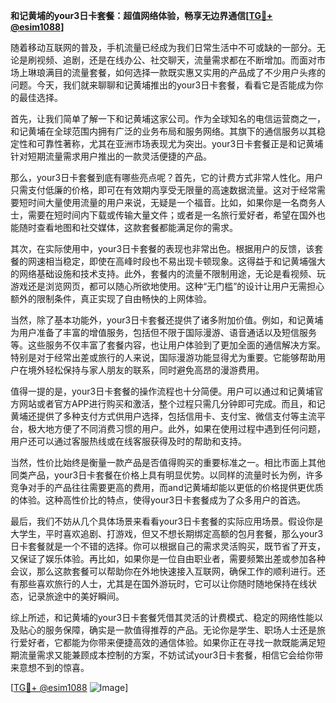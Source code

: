 **和记黄埔的your3日卡套餐：超值网络体验，畅享无边界通信[[TG💪+ @esim1088](https://t.me/s/esim1088)]**

随着移动互联网的普及，手机流量已经成为我们日常生活中不可或缺的一部分。无论是刷视频、追剧，还是在线办公、社交聊天，流量需求都在不断增加。而面对市场上琳琅满目的流量套餐，如何选择一款既实惠又实用的产品成了不少用户头疼的问题。今天，我们就来聊聊和记黄埔推出的your3日卡套餐，看看它是否能成为你的最佳选择。

首先，让我们简单了解一下和记黄埔这家公司。作为全球知名的电信运营商之一，和记黄埔在全球范围内拥有广泛的业务布局和服务网络。其旗下的通信服务以其稳定性和可靠性著称，尤其在亚洲市场表现尤为突出。your3日卡套餐正是和记黄埔针对短期流量需求用户推出的一款灵活便捷的产品。

那么，your3日卡套餐到底有哪些亮点呢？首先，它的计费方式非常人性化。用户只需支付低廉的价格，即可在有效期内享受无限量的高速数据流量。这对于经常需要短时间大量使用流量的用户来说，无疑是一个福音。比如，如果你是一名商务人士，需要在短时间内下载或传输大量文件；或者是一名旅行爱好者，希望在国外也能随时查看地图和社交媒体，这款套餐都能满足你的需求。

其次，在实际使用中，your3日卡套餐的表现也非常出色。根据用户的反馈，该套餐的网速相当稳定，即使在高峰时段也不易出现卡顿现象。这得益于和记黄埔强大的网络基础设施和技术支持。此外，套餐内的流量不限制用途，无论是看视频、玩游戏还是浏览网页，都可以随心所欲地使用。这种“无门槛”的设计让用户无需担心额外的限制条件，真正实现了自由畅快的上网体验。

当然，除了基本功能外，your3日卡套餐还提供了诸多附加价值。例如，和记黄埔为用户准备了丰富的增值服务，包括但不限于国际漫游、语音通话以及短信服务等。这些服务不仅丰富了套餐内容，也让用户体验到了更加全面的通信解决方案。特别是对于经常出差或旅行的人来说，国际漫游功能显得尤为重要。它能够帮助用户在境外轻松保持与家人朋友的联系，同时避免高昂的漫游费用。

值得一提的是，your3日卡套餐的操作流程也十分简便。用户可以通过和记黄埔官方网站或者官方APP进行购买和激活，整个过程只需几分钟即可完成。而且，和记黄埔还提供了多种支付方式供用户选择，包括信用卡、支付宝、微信支付等主流平台，极大地方便了不同消费习惯的用户。此外，如果在使用过程中遇到任何问题，用户还可以通过客服热线或在线客服获得及时的帮助和支持。

当然，性价比始终是衡量一款产品是否值得购买的重要标准之一。相比市面上其他同类产品，your3日卡套餐在价格上具有明显优势。以同样的流量时长为例，许多竞争对手的产品往往需要更高的费用，而and记黄埔却能以更低的价格提供更优质的体验。这种高性价比的特点，使得your3日卡套餐成为了众多用户的首选。

最后，我们不妨从几个具体场景来看看your3日卡套餐的实际应用场景。假设你是大学生，平时喜欢追剧、打游戏，但又不想长期绑定高额的包月套餐，那么your3日卡套餐就是一个不错的选择。你可以根据自己的需求灵活购买，既节省了开支，又保证了娱乐体验。再比如，如果你是一位自由职业者，需要频繁出差或参加各种会议，那么这款套餐可以帮助你在外地快速接入互联网，确保工作的顺利进行。还有那些喜欢旅行的人士，尤其是在国外游玩时，它可以让你随时随地保持在线状态，记录旅途中的美好瞬间。

综上所述，和记黄埔的your3日卡套餐凭借其灵活的计费模式、稳定的网络性能以及贴心的服务保障，确实是一款值得推荐的产品。无论你是学生、职场人士还是旅行爱好者，它都能为你带来便捷高效的通信体验。如果你正在寻找一款既能满足短期流量需求又能兼顾成本控制的方案，不妨试试your3日卡套餐，相信它会给你带来意想不到的惊喜。

[[TG💪+ @esim1088](https://t.me/s/esim1088) ![Image](https://i.postimg.cc/4NQfJmqS/Snipaste-2025-05-13-00-14-12.png)]